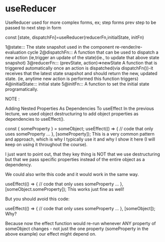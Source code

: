 # useReducer
UseReducer used for  more complex forms, ex; step forms prev step to be passed to next step in form


const [state, dispatchFn]=useReducer(reducerFn,initialState, initFn)

1@state::: The state snapshot used in the component re-render/re-evaluation cycle 
2@dispatchFn::: A function that can be used to dispatch a new action (ie,trigger an update of the state)(ie., to update that above state snapshot) 
3@reducerFn::: (prevState, action)=>newState A function that is triggered automatically once an action is dispatched(via dispatchFn())-it receives that the latest state snapshot and should return the new, updated state. (ie, anytime new action is performed this function triggers) 
4@initialState::: initial state 
5@initFn::: A function to set the initial state programatically.

NOTE :

Adding Nested Properties As Dependencies To useEffect
In the previous lecture, we used object destructuring to add object properties as dependencies to useEffect().

const { someProperty } = someObject;
useEffect(() => {
  // code that only uses someProperty ...
}, [someProperty]);
This is a very common pattern and approach, which is why I typically use it and why I show it here (I will keep on using it throughout the course).

I just want to point out, that they key thing is NOT that we use destructuring but that we pass specific properties instead of the entire object as a dependency.

We could also write this code and it would work in the same way.

useEffect(() => {
  // code that only uses someProperty ...
}, [someObject.someProperty]);
This works just fine as well!

But you should avoid this code:

useEffect(() => {
  // code that only uses someProperty ...
}, [someObject]);
Why?

Because now the effect function would re-run whenever ANY property of someObject changes - not just the one property (someProperty in the above example) our effect might depend on.
